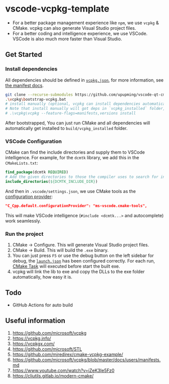 # vscode-vcpkg-template

- For a better package management experience like `npm`, we use `vcpkg` & CMake. vcpkg can also generate Visual Studio project files.
- For a better coding and intelligence experience, we use VSCode. VSCode is also much more faster than Visual Studio.

## Get Started

### Install dependencies

All dependencies should be defined in [`vcpkg.json`](vcpkg.json), for more information, see [the manifest docs](https://github.com/microsoft/vcpkg/blob/master/docs/users/manifests.md).

```bash
git clone --recurse-submodules https://github.com/upupming/vscode-qt-cmake-vcpkg-template.git
.\vcpkg\bootstrap-vcpkg.bat
# install manually (optional, vcpkg can install dependencies automatically when configuring project)
# Note that install manually will got deps in `vcpkg_installed` folder, but cMake will install in `build/vcpkg_installed` folder
# .\vcpkg\vcpkg --feature-flags=manifests,versions install
```

After bootstrapped, You can just run CMake and all dependencies will automatically get installed to `build/vcpkg_installed` folder.

### VSCode Configuration

CMake can find the include directories and supply them to VSCode intelligence. For example, for the `dcmtk` library, we add this in the `CMakeLists.txt`:

```cmake
find_package(dcmtk REQUIRED)
# Add the given directories to those the compiler uses to search for include files.
include_directories(${DCMTK_INCLUDE_DIR})
```

And then in `.vscode/settings.json`, we use CMake tools as the [configuration provider](https://code.visualstudio.com/docs/cpp/faq-cpp#_how-do-i-get-intellisense-to-work-correctly):

```json
"C_Cpp.default.configurationProvider": "ms-vscode.cmake-tools",
```

This will make VSCode intelligence (`#include <dcmtk...>` and autocomplete) work seamlessly.

### Run the project

1. CMake -> Configure. This will generate Visual Studio project files.
2. CMake -> Build. This will build the `.exe` binary.
3. You can just press `F5` or use the debug button on the left sidebar for debug, the [`launch.json`](./.vscode/launch.json) has been configured correctly. For each run, [CMake Task](./.vscode/tasks.json) will executed before start the built exe.
4. vcpkg will link the lib to exe and copy the DLLs to the exe folder automatically, how easy it is.

## Todo

- GitHub Actions for auto build

## Useful information

1. https://github.com/microsoft/vcpkg
2. https://vcpkg.info/
3. https://vcpkgx.com/
4. https://github.com/microsoft/STL
5. https://github.com/miredirex/cmake-vcpkg-example/
6. https://github.com/microsoft/vcpkg/blob/master/docs/users/manifests.md
7. https://www.youtube.com/watch?v=iZeK3Ie5Fz0
8. https://cliutils.gitlab.io/modern-cmake/
